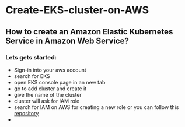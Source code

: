 # Create-EKS-cluster-on-AWS
## How to create an Amazon Elastic Kubernetes Service in Amazon Web Service?
### Lets gets started:
- Sign-in into your aws account
- search for EKS
- open EKS console page in an new tab 
- go to add cluster and create it
- give the name of the cluster
- cluster will ask for IAM role 
- search for IAM on AWS for creating a new role or you can follow this [repository](
https://github.com/swarnavadas-333/IAM-Role-AWS)
- 
